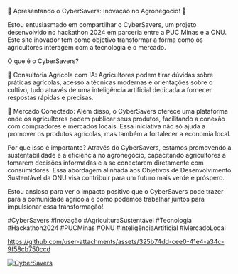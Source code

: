 
🌱 Apresentando o CyberSavers: Inovação no Agronegócio! 🚀

Estou entusiasmado em compartilhar o CyberSavers, um projeto desenvolvido no hackathon 2024 em parceria entre a PUC Minas e a ONU. Este site inovador tem como objetivo transformar a forma como os agricultores interagem com a tecnologia e o mercado.

O que é o CyberSavers?

🤖 Consultoria Agrícola com IA: Agricultores podem tirar dúvidas sobre práticas agrícolas, acesso a técnicas modernas e orientações sobre o cultivo, tudo através de uma inteligência artificial dedicada a fornecer respostas rápidas e precisas.

🛒 Mercado Conectado: Além disso, o CyberSavers oferece uma plataforma onde os agricultores podem publicar seus produtos, facilitando a conexão com compradores e mercados locais. Essa iniciativa não só ajuda a promover os produtos agrícolas, mas também a fortalecer a economia local.

Por que isso é importante? Através do CyberSavers, estamos promovendo a sustentabilidade e a eficiência no agronegócio, capacitando agricultores a tomarem decisões informadas e a se conectarem diretamente com consumidores. Essa abordagem alinhada aos Objetivos de Desenvolvimento Sustentável da ONU visa contribuir para um futuro mais verde e próspero.

Estou ansioso para ver o impacto positivo que o CyberSavers pode trazer para a comunidade agrícola e como podemos trabalhar juntos para impulsionar essa transformação!

#CyberSavers #Inovação #AgriculturaSustentável #Tecnologia #Hackathon2024 #PUCMinas #ONU #InteligênciaArtificial #MercadoLocal



https://github.com/user-attachments/assets/325b74dd-cee0-41e4-a34c-9f58cb750ccd

[![CyberSavers](https://img.shields.io/badge/acesse_text-aqui-blue)](https://cybersavers.onrender.com/)

